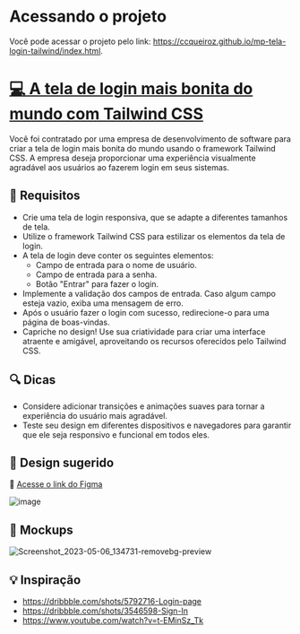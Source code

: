 # Acessando o projeto
Você pode acessar o projeto pelo link: https://ccqueiroz.github.io/mp-tela-login-tailwind/index.html.

# [💻 A tela de login mais bonita do mundo com Tailwind CSS](https://codante.io/mini-projetos/mp-tela-login-tailwind)

Você foi contratado por uma empresa de desenvolvimento de software para criar a tela de login mais bonita do mundo usando o framework Tailwind CSS. A empresa deseja proporcionar uma experiência visualmente agradável aos usuários ao fazerem login em seus sistemas.

## 🔨 Requisitos
- Crie uma tela de login responsiva, que se adapte a diferentes tamanhos de tela.
- Utilize o framework Tailwind CSS para estilizar os elementos da tela de login.
- A tela de login deve conter os seguintes elementos:
  - Campo de entrada para o nome de usuário.
  - Campo de entrada para a senha.
  - Botão "Entrar" para fazer o login.
- Implemente a validação dos campos de entrada. Caso algum campo esteja vazio, exiba uma mensagem de erro.
- Após o usuário fazer o login com sucesso, redirecione-o para uma página de boas-vindas.
- Capriche no design! Use sua criatividade para criar uma interface atraente e amigável, aproveitando os recursos oferecidos pelo Tailwind CSS.

## 🔍 Dicas
- Considere adicionar transições e animações suaves para tornar a experiência do usuário mais agradável.
- Teste seu design em diferentes dispositivos e navegadores para garantir que ele seja responsivo e funcional em todos eles.

## 🎨 Design sugerido
🔗 [Acesse o link do Figma](https://www.figma.com/file/suvmja6210ggZOO6Cpehjl/Mini-Projeto---A-tela-de-login-mais-bonita-do-mundo?type=design&node-id=0%3A1&t=pnT8xEiypSKTO4Z7-1)

![image](https://github.com/codante-io/mp-tela-login-tailwind/assets/6475893/914bc33a-ed2a-4720-bf3a-f2c2d9eb41a8)


## 📝 Mockups
![Screenshot_2023-05-06_134731-removebg-preview](https://user-images.githubusercontent.com/6475893/236636789-b03715d5-7010-4e46-af97-b4a901d0fe63.png)

## 💡 Inspiração
- https://dribbble.com/shots/5792716-Login-page
- https://dribbble.com/shots/3546598-Sign-In
- https://www.youtube.com/watch?v=t-EMinSz_Tk
